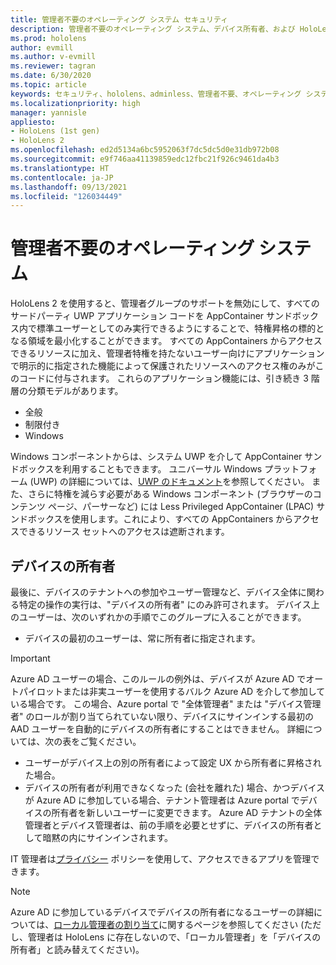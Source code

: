 ```yaml
---
title: 管理者不要のオペレーティング システム セキュリティ
description: 管理者不要のオペレーティング システム、デバイス所有者、および HoloLens Mixed Reality デバイスでのセキュリティについて説明します。
ms.prod: hololens
author: evmill
ms.author: v-evmill
ms.reviewer: tagran
ms.date: 6/30/2020
ms.topic: article
keywords: セキュリティ、hololens、adminless、管理者不要、オペレーティング システム、管理者不要のオペレーティング システム、管理 os、管理者不要の os、hololens 2、hololens2 セキュリティ、
ms.localizationpriority: high
manager: yannisle
appliesto:
- HoloLens (1st gen)
- HoloLens 2
ms.openlocfilehash: ed2d5134a6bc5952063f7dc5dc5d0e31db972b08
ms.sourcegitcommit: e9f746aa41139859edc12fbc21f926c9461da4b3
ms.translationtype: HT
ms.contentlocale: ja-JP
ms.lasthandoff: 09/13/2021
ms.locfileid: "126034449"
---
```

# <a name="admin-less-operating-system"></a>管理者不要のオペレーティング システム

HoloLens 2 を使用すると、管理者グループのサポートを無効にして、すべてのサードパーティ UWP アプリケーション コードを AppContainer サンドボックス内で標準ユーザーとしてのみ実行できるようにすることで、特権昇格の標的となる領域を最小化することができます。 すべての AppContainers からアクセスできるリソースに加え、管理者特権を持たないユーザー向けにアプリケーションで明示的に指定された機能によって保護されたリソースへのアクセス権のみがこのコードに付与されます。
これらのアプリケーション機能には、引き続き 3 階層の分類モデルがあります。
  * 全般
  * 制限付き
  * Windows

Windows コンポーネントからは、システム UWP を介して AppContainer サンドボックスを利用することもできます。 ユニバーサル Windows プラットフォーム (UWP) の詳細については、[UWP のドキュメント](/windows/uwp/)を参照してください。 また、さらに特権を減らす必要がある Windows コンポーネント (ブラウザーのコンテンツ ページ、パーサーなど) には Less Privileged AppContainer (LPAC) サンドボックスを使用します。これにより、すべての AppContainers からアクセスできるリソース セットへのアクセスは遮断されます。

## <a name="device-owner"></a>デバイスの所有者

最後に、デバイスのテナントへの参加やユーザー管理など、デバイス全体に関わる特定の操作の実行は、"デバイスの所有者" にのみ許可されます。 デバイス上のユーザーは、次のいずれかの手順でこのグループに入ることができます。
  * デバイスの最初のユーザーは、常に所有者に指定されます。 
> [!IMPORTANT]
>Azure AD ユーザーの場合、このルールの例外は、デバイスが Azure AD でオートパイロットまたは非実ユーザーを使用するバルク Azure AD を介して参加している場合です。 この場合、Azure portal で "全体管理者" または "デバイス管理者" のロールが割り当てられていない限り、デバイスにサインインする最初の AAD ユーザーを自動的にデバイスの所有者にすることはできません。 詳細については、次の表をご覧ください。  

  * ユーザーがデバイス上の別の所有者によって設定 UX から所有者に昇格された場合。
  * デバイスの所有者が利用できなくなった (会社を離れた) 場合、かつデバイスが Azure AD に参加している場合、テナント管理者は Azure portal でデバイスの所有者を新しいユーザーに変更できます。 Azure AD テナントの全体管理者とデバイス管理者は、前の手順を必要とせずに、デバイスの所有者として暗黙の内にサインインされます。  

 IT 管理者は[プライバシー](/windows/client-management/mdm/policy-csp-privacy) ポリシーを使用して、アクセスできるアプリを管理できます。 

> [!NOTE]
> Azure AD に参加しているデバイスでデバイスの所有者になるユーザーの詳細については、[ローカル管理者の割り当て](/azure/active-directory/devices/assign-local-admin)に関するページを参照してください (ただし、管理者は HoloLens に存在しないので、「ローカル管理者」を「デバイスの所有者」と読み替えてください)。